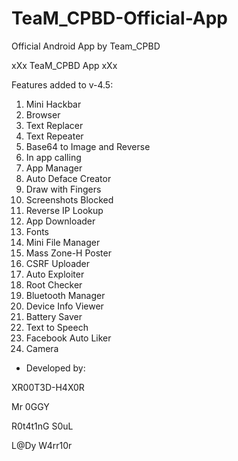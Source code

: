 # TeaM_CPBD-Official-App
Official Android App by Team_CPBD


xXx TeaM_CPBD App xXx
 

 
Features added to v-4.5:
1. Mini Hackbar
2. Browser
3. Text Replacer
4. Text Repeater
5. Base64 to Image and Reverse
6. In app calling
7. App Manager
8. Auto Deface Creator
9. Draw with Fingers
10. Screenshots Blocked
11. Reverse IP Lookup
12. App Downloader
13. Fonts
14. Mini File Manager
15. Mass Zone-H Poster
16. CSRF Uploader
17. Auto Exploiter
18. Root Checker
19. Bluetooth Manager
20. Device Info Viewer
21. Battery Saver
22. Text to Speech
23. Facebook Auto Liker
24. Camera



 

 
* Developed by: 


XR00T3D-H4X0R

Mr 0GGY

R0t4t1nG S0uL 

L@Dy W4rr10r
